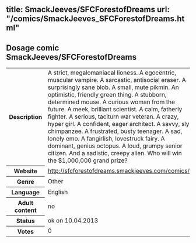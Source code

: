 title: SmackJeeves/SFCForestofDreams
url: "/comics/SmackJeeves_SFCForestofDreams.html"
---
Dosage comic SmackJeeves/SFCForestofDreams
-----------------------------------------

<table class="comicinfo">
<tr>
<th>Description</th><td>A strict, megalomaniacal lioness. A egocentric, muscular vampire. A sarcastic, antisocial eraser. A surprisingly sane blob. A small, mute pikmin. An optimistic, friendly green thing. A stubborn, determined mouse. A curious woman from the future. A meek, brilliant scientist. A calm, fatherly fighter. A serious, taciturn war veteran. A crazy, hyper girl. A confident, eager architect. A savvy, sly chimpanzee. A frustrated, busty teenager. A sad, lonely emo. A fangirlish, lovestruck fairy. A dominant, genius octopus. A loud, grumpy senior citizen. And a sadistic, creepy alien. Who will win the $1,000,000 grand prize?</td>
</tr>
<tr>
<th>Website</th><td><a href="http://sfcforestofdreams.smackjeeves.com/comics/">http://sfcforestofdreams.smackjeeves.com/comics/</a></td>
</tr>
<tr>
<th>Genre</th><td>Other</td>
</tr>
<tr>
<th>Language</th><td>English</td>
</tr>
<tr>
<th>Adult content</th><td>no</td>
</tr>
<tr>
<th>Status</th><td>ok on 10.04.2013</td>
</tr>
<tr>
<th>Votes</th><td>0</div></td>
</tr>
</table>
